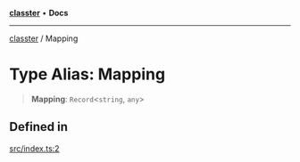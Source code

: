 [**classter**](../README.md) • **Docs**

***

[classter](../globals.md) / Mapping

# Type Alias: Mapping

> **Mapping**: `Record`\<`string`, `any`\>

## Defined in

[src/index.ts:2](https://github.com/idimetrix/classnames3/blob/e54d71ab345e6d63f959510cdce3c51ded699422/src/index.ts#L2)
